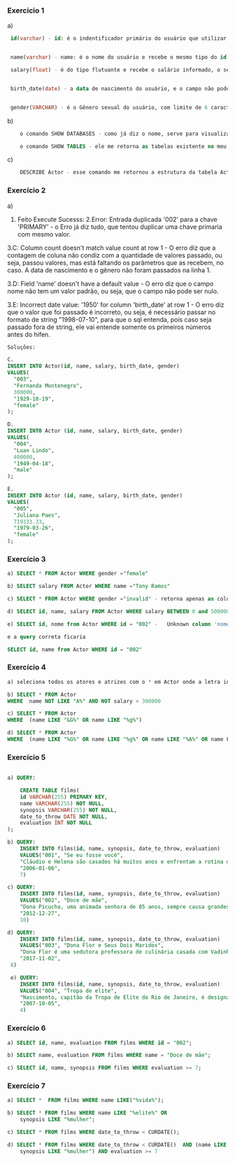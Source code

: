 ### Exercício 1

a)

```sql
 id(varchar) - id: é o indentificador primário do usuário que utilizar o tipo varchar que pode conter letras ou números. Com um limite de 255 caracteres e o campo não pode ser nulo


 name(varchar) - name: é o nome do usuário e recebe o mesmo tipo do id, podendo conter letras e números com um limite de 255 caracteres e o campo não pode ser nulo

 salary(float) - é do tipo flutuante e recebe o salário informado, o seu tipo float recebe o número fracionado ex: 3.2, 4.50000, 45.000  o seu campo não pode ser nulo


 birth_date(date) - a data de nascimento do usuário, e o campo não pode ser nulo.


 gender(VARCHAR) - é o Gênero sexual do usuário, com limite de 6 caracteres e o campo não pode ser nulo

```

b)

```sql
    o comando SHOW DATABASES - como já diz o nome, serve para visualizar a base de dados, a resposta que eu obtive foi do meu schema com o banco de dados que estou utilizando.

    o comando SHOW TABLES - ele me retorna as tabelas existente no meu banco de dados.

```

c)

```sql
    DESCRIBE Actor - esse comando me retornou a estrutura da tabela Actor com os tipos de cada coluna.

```

### Exercício 2

a)

1. Feito Execute Sucesss:
   2.Error: Entrada duplicada '002' para a chave 'PRIMARY' - o Erro já diz tudo, que tentou duplicar uma chave primaria com mesmo valor.

3.C: Column count doesn't match value count at row 1 - O erro diz que a contagem de coluna não condiz com a quantidade de valores passado, ou seja, passou valores, mas está faltando os parâmetros que as recebem, no caso. A data de nascimento e o gênero não foram passados na linha 1.

3.D: Field 'name' doesn't have a default value - O erro diz que o campo nome não tem um valor padrão, ou seja, que o campo não pode ser nulo.

3.E: Incorrect date value: '1950' for column 'birth_date' at row 1 - O erro diz que o valor que foi passado é incorreto, ou seja, é necessário passar no formato de string "1998-07-10", para que o sql entenda, pois caso seja passado fora de string, ele vai entende somente os primeiros números antes do hifen.

```sql
Soluções:

C.
INSERT INTO Actor(id, name, salary, birth_date, gender)
VALUES(
  "003",
  "Fernanda Montenegro",
  300000,
  "1929-10-19",
  "female"
);

D.
INSERT INTO Actor (id, name, salary, birth_date, gender)
VALUES(
  "004",
  "Luan Lindo",
  400000,
  "1949-04-18",
  "male"
);

E.
INSERT INTO Actor (id, name, salary, birth_date, gender)
VALUES(
  "005",
  "Juliana Paes",
  719333.33,
  "1979-03-26",
  "female"
);

```

### Exercício 3

```sql
a) SELECT * FROM Actor WHERE gender ="female"

b) SELECT salary FROM Actor WHERE name ="Tony Ramos"

c) SELECT * FROM Actor WHERE gender ="invalid" - retorna apenas as colunas sem valores.

d) SELECT id, name, salary FROM Actor WHERE salary BETWEEN 0 and 500000;

e) SELECT id, nome from Actor WHERE id = "002" -   Unknown column 'nome' in 'field list' - foi passado um nome desconhecido na nossa lista de campo, o nome certo seria o mesmo que foi inserido na nossa tabela: name.

e a query correta ficaria

SELECT id, name from Actor WHERE id = "002"

```

### Exercício 4

```sql
a) seleciona todos os atores e atrizes com o * em Actor onde a letra inicial do nome seja A ou/or J dentro de parenteses para evitar que a lógica fique errada, e depois o operado and que quer que as duas condições sejam verdadeiras.

b) SELECT * FROM Actor
WHERE  name NOT LIKE "A%" AND NOT salary > 300000

c) SELECT * FROM Actor
WHERE  (name LIKE "&G%" OR name LIKE "%g%")

d) SELECT * FROM Actor
WHERE  (name LIKE "%G%" OR name LIKE "%g%" OR name LIKE "%A%" OR name LIKE "%a%") AND salary BETWEEN 350000 and  900000


```

### Exercício 5

```sql

a) QUERY:

    CREATE TABLE films(
	id VARCHAR(255) PRIMARY KEY,
    name VARCHAR(255) NOT NULL,
    synopsis VARCHAR(255) NOT NULL,
    date_to_throw DATE NOT NULL,
	evaluation INT NOT NULL
);

b) QUERY:
    INSERT INTO films(id, name, synopsis, date_to_throw, evaluation)
    VALUES("001", "Se eu fosse você",
    "Cláudio e Helena são casados há muitos anos e enfrentam a rotina do casamento.  Um dia eles são atingidos por um fenômeno inexplicável e trocam de corpos",
    "2006-01-06",
    7)

c) QUERY:
    INSERT INTO films(id, name, synopsis, date_to_throw, evaluation)
    VALUES("002", "Doce de mãe",
    "Dona Picucha, uma animada senhora de 85 anos, sempre causa grandes confusões. A vida dela e dos seus quatro filhos sofre uma reviravolta depois que Zaida, empregada e amiga de Dona Picucha, anuncia que vai se casar e não poderá mais morar com ela",
    "2012-12-27",
    10)

d) QUERY:
    INSERT INTO films(id, name, synopsis, date_to_throw, evaluation)
    VALUES("003", "Dona Flor e Seus Dois Maridos",
    "Dona Flor é uma sedutora professora de culinária casada com Vadinho, que só quer saber de farras e jogatina nas boates. A vida de abusos acaba por acarretar sua morte precoce.",
    "2017-11-02",
 8)

 e) QUERY:
    INSERT INTO films(id, name, synopsis, date_to_throw, evaluation)
    VALUES("004", "Tropa de elite",
    "Nascimento, capitão da Tropa de Elite do Rio de Janeiro, é designado para chefiar uma das equipes que tem como missão apaziguar o Morro do Turano. ",
    "2007-10-05",
    4)

```

### Exercício 6

```sql
a) SELECT id, name, evaluation FROM films WHERE id = "002";

b) SELECT name, evaluation FROM films WHERE name = "Doce de mãe";

c) SELECT id, name, synopsis FROM films WHERE evaluation >= 7;


```

### Exercício 7

````sql
a) SELECT *  FROM films WHERE name LIKE("%vida%");

b) SELECT * FROM films WHERE name LIKE "%elite%" OR
    synopsis LIKE "%mulher";

c) SELECT * FROM films WHERE date_to_throw < CURDATE();

d) SELECT * FROM films WHERE date_to_throw < CURDATE()  AND (name LIKE "%elite%" OR
    synopsis LIKE "%mulher") AND evaluation >= 7


````





